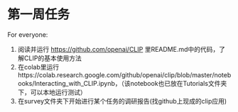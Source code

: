 # 第一周任务

For everyone:

1. 阅读并运行 https://github.com/openai/CLIP 里README.md中的代码，了解CLIP的基本使用方法
2. 在colab里运行https://colab.research.google.com/github/openai/clip/blob/master/notebooks/Interacting_with_CLIP.ipynb，（该notebook也已放在Tutorials文件夹下，可以本地运行测试）
3. 在survey文件夹下开始进行某个任务的调研报告(找github上现成的clip应用)